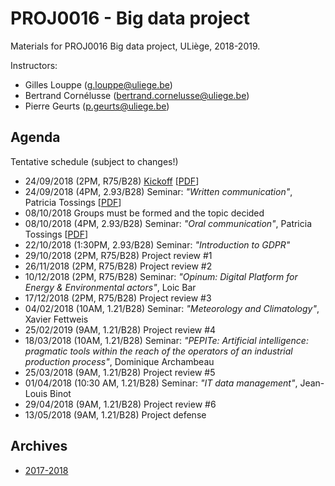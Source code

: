 # PROJ0016 - Big data project

Materials for PROJ0016 Big data project, ULiège, 2018-2019.

Instructors:
- Gilles Louppe ([g.louppe@uliege.be](mailto:g.louppe@uliege.be))
- Bertrand Cornélusse ([bertrand.cornelusse@uliege.be](mailto:bertrand.cornelusse@uliege.be))
- Pierre Geurts ([p.geurts@uliege.be](mailto:p.geurts@uliege.be))

## Agenda

Tentative schedule (subject to changes!)

- 24/09/2018 (2PM, R75/B28) [Kickoff](https://glouppe.github.io/proj0016-big-data-project/?p=kickoff.md) [[PDF](https://glouppe.github.io/proj0016-big-data-project/pdf/kickoff.pdf)]
- 24/09/2018 (4PM, 2.93/B28) Seminar: _"Written communication"_, Patricia Tossings [[PDF](https://glouppe.github.io/proj0016-big-data-project/pdf/tossings-written-communication.pdf)]
- 08/10/2018 Groups must be formed and the topic decided
- 08/10/2018 (4PM, 2.93/B28) Seminar: _"Oral communication"_, Patricia Tossings [[PDF](https://glouppe.github.io/proj0016-big-data-project/pdf/tossings-oral-communication.pdf)]
- 22/10/2018 (1:30PM, 2.93/B28) Seminar: _"Introduction to GDPR"_
- 29/10/2018 (2PM, R75/B28) Project review #1
- 26/11/2018 (2PM, R75/B28) Project review #2
- 10/12/2018 (2PM, R75/B28) Seminar: _"Opinum: Digital Platform for Energy & Environmental actors"_, Loic Bar
- 17/12/2018 (2PM, R75/B28) Project review #3
- 04/02/2018 (10AM, 1.21/B28) Seminar: _"Meteorology and Climatology"_, Xavier Fettweis
- 25/02/2019 (9AM, 1.21/B28) Project review #4
- 18/03/2018 (10AM, 1.21/B28) Seminar: _"PEPITe: Artificial intelligence: pragmatic tools within the reach of the operators of an industrial production process"_, Dominique Archambeau
- 25/03/2018 (9AM, 1.21/B28) Project review #5
- 01/04/2018 (10:30 AM, 1.21/B28) Seminar: _"IT data management"_, Jean-Louis Binot
- 29/04/2018 (9AM, 1.21/B28) Project review #6
- 13/05/2018 (9AM, 1.21/B28) Project defense

## Archives

- [2017-2018](https://github.com/glouppe/proj0016-big-data-project/tree/proj0016-2017)
